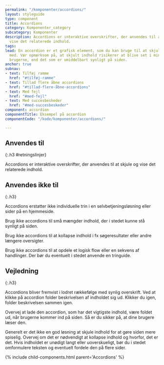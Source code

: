 ```yaml
---
permalink: "/komponenter/accordions/"
layout: styleguide
type: component
title: Accordions
category: Komponenter_category
subcategory: Komponenter
description: Accordions er interaktive overskrifter, der anvendes til at skjule og
  vise det relaterede indhold.
tags: 
lead: En accordion er et grafisk element, som du kan bruge til at skjule og vise indhold
  med. Vær opmærksom på, at skjult indhold risikerer at blive set i mindre grad af
  brugerne, end det som er umiddelbart synligt på siden.
anchor: true
subnav:
- text: Tilføj ramme
  href: "#tilføj-ramme"
- text: Tillad flere åbne accordions
  href: "#tillad-flere-åbne-accordions"
- text: Med fejl
  href: "#med-fejl"
- text: Med succesbeskeder
  href: "#med-succesbeskeder"
component: accordion
componentTitle: Eksempel på accordion
componentCode: "/kode/komponenter/accordions/"

---
```

## Anvendes til

{:.h3 #retningslinjer}

Accordions er interaktive overskrifter, der anvendes til at skjule og vise det relaterede indhold.

## Anvendes ikke til

{:.h3}

Accordions erstatter ikke individuelle trin i en selvbetjeningsløsning eller sider på en hjemmeside.

Brug ikke accordions til små mængder indhold, der i stedet kunne stå synligt på siden.

Brug ikke accordions til at kollapse indhold i fx søgeresultater eller andre længere oversigter.

Brug ikke accordions til at opdele et logisk flow eller en sekvens af handlinger. Der bør du eventuelt i stedet anvende en tringuide.

## Vejledning

{:.h3}

Accordions bliver fremvist i lodret rækkefølge med synlig overskrift. Ved at klikke på accordion folder beskrivelsen af indholdet sig ud. Klikker du igen, folder beskrivelsen sammen igen.

Overvej at lade den accordion, som har det vigtigste indhold, være foldet ud, når brugerne kommer ind på siden. Så er du sikker på, at dine brugere læser den.

Generelt er det ikke en god løsning at skjule indhold for at gøre siden mere spiselig. Overvej om det er nødvendigt at kollapse indhold og hvorfor, det er det. Hvis indholdet er unødigt langt eller uoverskueligt, bør du i stedet omformulere teksten og eventuelt fordele den på flere sider.

{% include child-components.html parent='Accordions' %}